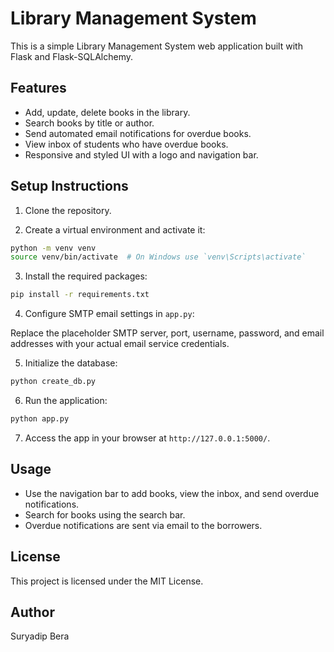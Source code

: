 # Library Management System

This is a simple Library Management System web application built with Flask and Flask-SQLAlchemy.

## Features

- Add, update, delete books in the library.
- Search books by title or author.
- Send automated email notifications for overdue books.
- View inbox of students who have overdue books.
- Responsive and styled UI with a logo and navigation bar.

## Setup Instructions

1. Clone the repository.

2. Create a virtual environment and activate it:

```bash
python -m venv venv
source venv/bin/activate  # On Windows use `venv\Scripts\activate`
```

3. Install the required packages:

```bash
pip install -r requirements.txt
```

4. Configure SMTP email settings in `app.py`:

Replace the placeholder SMTP server, port, username, password, and email addresses with your actual email service credentials.

5. Initialize the database:

```bash
python create_db.py
```

6. Run the application:

```bash
python app.py
```

7. Access the app in your browser at `http://127.0.0.1:5000/`.

## Usage

- Use the navigation bar to add books, view the inbox, and send overdue notifications.
- Search for books using the search bar.
- Overdue notifications are sent via email to the borrowers.

## License

This project is licensed under the MIT License.

## Author

Suryadip Bera
